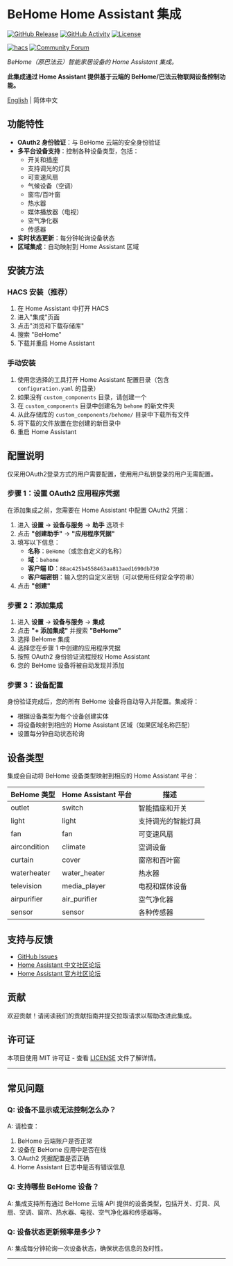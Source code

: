 # BeHome Home Assistant 集成

[![GitHub Release][releases-shield]][releases]
[![GitHub Activity][commits-shield]][commits]
[![License][license-shield]](LICENSE)

[![hacs][hacsbadge]][hacs]
[![Community Forum][forum-shield]][forum]

_BeHome（原巴法云）智能家居设备的 Home Assistant 集成。_

**此集成通过 Home Assistant 提供基于云端的 BeHome/巴法云物联网设备控制功能。**

[English](README.md) | 简体中文

## 功能特性

- **OAuth2 身份验证**：与 BeHome 云端的安全身份验证
- **多平台设备支持**：控制各种设备类型，包括：
  - 开关和插座
  - 支持调光的灯具
  - 可变速风扇
  - 气候设备（空调）
  - 窗帘/百叶窗
  - 热水器
  - 媒体播放器（电视）
  - 空气净化器
  - 传感器
- **实时状态更新**：每分钟轮询设备状态
- **区域集成**：自动映射到 Home Assistant 区域

## 安装方法

### HACS 安装（推荐）

1. 在 Home Assistant 中打开 HACS
2. 进入"集成"页面
3. 点击"浏览和下载存储库"
4. 搜索 "BeHome"
5. 下载并重启 Home Assistant

### 手动安装

1. 使用您选择的工具打开 Home Assistant 配置目录（包含 `configuration.yaml` 的目录）
2. 如果没有 `custom_components` 目录，请创建一个
3. 在 `custom_components` 目录中创建名为 `behome` 的新文件夹
4. 从此存储库的 `custom_components/behome/` 目录中下载所有文件
5. 将下载的文件放置在您创建的新目录中
6. 重启 Home Assistant

## 配置说明

仅采用OAuth2登录方式的用户需要配置，使用用户私钥登录的用户无需配置。


### 步骤 1：设置 OAuth2 应用程序凭据


在添加集成之前，您需要在 Home Assistant 中配置 OAuth2 凭据：

1. 进入 **设置** → **设备与服务** → **助手** 选项卡
2. 点击 **"创建助手"** → **"应用程序凭据"**
3. 填写以下信息：
   - **名称**：`BeHome`（或您自定义的名称）
   - **域**：`behome`
   - **客户端 ID**：`88ac425b4558463aa813aed1690db730`
   - **客户端密钥**：输入您的自定义密钥（可以使用任何安全字符串）
4. 点击 **"创建"**

### 步骤 2：添加集成

1. 进入 **设置** → **设备与服务** → **集成**
2. 点击 **"+ 添加集成"** 并搜索 **"BeHome"**
3. 选择 BeHome 集成
4. 选择您在步骤 1 中创建的应用程序凭据
5. 按照 OAuth2 身份验证流程授权 Home Assistant
6. 您的 BeHome 设备将被自动发现并添加

### 步骤 3：设备配置

身份验证完成后，您的所有 BeHome 设备将自动导入并配置。集成将：
- 根据设备类型为每个设备创建实体
- 将设备映射到相应的 Home Assistant 区域（如果区域名称匹配）
- 设置每分钟自动状态轮询

## 设备类型

集成会自动将 BeHome 设备类型映射到相应的 Home Assistant 平台：

| BeHome 类型 | Home Assistant 平台 | 描述 |
|-------------|-------------------|------|
| outlet      | switch            | 智能插座和开关 |
| light       | light             | 支持调光的智能灯具 |
| fan         | fan               | 可变速风扇 |
| aircondition| climate           | 空调设备 |
| curtain     | cover             | 窗帘和百叶窗 |
| waterheater | water_heater      | 热水器 |
| television  | media_player      | 电视和媒体设备 |
| airpurifier | air_purifier      | 空气净化器 |
| sensor      | sensor            | 各种传感器 |

## 支持与反馈

- [GitHub Issues](https://github.com/bemfa/behome/issues)
- [Home Assistant 中文社区论坛](https://bbs.hassbian.com/)
- [Home Assistant 官方社区论坛](https://community.home-assistant.io/)

## 贡献

欢迎贡献！请阅读我们的贡献指南并提交拉取请求以帮助改进此集成。

## 许可证

本项目使用 MIT 许可证 - 查看 [LICENSE](LICENSE) 文件了解详情。

---

## 常见问题

### Q: 设备不显示或无法控制怎么办？
A: 请检查：
1. BeHome 云端账户是否正常
2. 设备在 BeHome 应用中是否在线
3. OAuth2 凭据配置是否正确
4. Home Assistant 日志中是否有错误信息

### Q: 支持哪些 BeHome 设备？
A: 集成支持所有通过 BeHome 云端 API 提供的设备类型，包括开关、灯具、风扇、空调、窗帘、热水器、电视、空气净化器和传感器等。

### Q: 设备状态更新频率是多少？
A: 集成每分钟轮询一次设备状态，确保状态信息的及时性。

---

[commits-shield]: https://img.shields.io/github/commit-activity/y/bemfa/behome.svg?style=for-the-badge
[commits]: https://github.com/bemfa/behome/commits/main
[hacs]: https://hacs.xyz
[hacsbadge]: https://img.shields.io/badge/HACS-Custom-orange.svg?style=for-the-badge
[forum-shield]: https://img.shields.io/badge/community-forum-brightgreen.svg?style=for-the-badge
[forum]: https://community.home-assistant.io/
[license-shield]: https://img.shields.io/github/license/bemfa/behome.svg?style=for-the-badge
[releases-shield]: https://img.shields.io/github/release/bemfa/behome.svg?style=for-the-badge
[releases]: https://github.com/bemfa/behome/releases